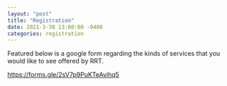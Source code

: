 ```yaml
---
layout: "post"
title: "Registration"
date: 2021-3-30 13:00:00 -0400
categories: registration
---
```

Featured below is a google form regarding the kinds of services
that you would like to see offered by RRT.

https://forms.gle/2sV7p9PuKTeAvihq5
